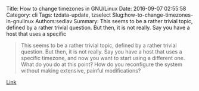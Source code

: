 Title: How to change timezones in GNU/Linux
Date: 2016-09-07 02:55:58
Category: cli
Tags: tzdata-update, tzselect
Slug:how-to-change-timezones-in-gnulinux
Authors:sedlav
Summary: This seems to be a rather trivial topic, defined by a rather trivial question. But then, it is not really. Say you have a host that uses a specific 

> This seems to be a rather trivial topic, defined by a rather trivial question. But then, it is not really. Say you have a host that uses a specific timezone, and now you want to start using a different one. What do you do at this point? How do you reconfigure the system without making extensive, painful modifications?

[Link](http://www.dedoimedo.com/computers/linux-timezone.html)
